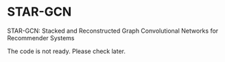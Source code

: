 # STAR-GCN
STAR-GCN: Stacked and Reconstructed Graph Convolutional Networks for Recommender Systems

The code is not ready. Please check later.
